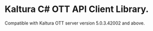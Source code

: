 # Kaltura C# OTT API Client Library.
Compatible with Kaltura OTT server version 5.0.3.42002 and above.
